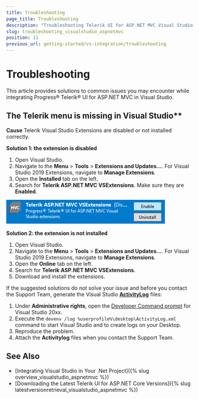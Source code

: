 ```yaml
---
title: Troubleshooting
page_title: Troubleshooting
description: "Troubleshooting Telerik UI for ASP.NET MVC Visual Studio Extensions."
slug: troubleshooting_visualstudio_aspnetmvc
position: 11
previous_url: getting-started/vs-integration/troubleshooting
---
```


# Troubleshooting

This article provides solutions to common issues you may encounter while integrating Progress&reg; Telerik&reg; UI for ASP.NET MVC in Visual Studio.

## The Telerik menu is missing in Visual Studio**

**Cause** Telerik Visual Studio Extensions are disabled or not installed correctly.

**Solution 1: the extension is disabled**

1. Open Visual Studio.
1. Navigate to the **Menu** > **Tools** > **Extensions and Updates...**. For Visual Studio 2019 Extensions, navigate to **Manage Extensions**.
1. Open the **Installed** tab on the left​.
1. Search for **Telerik ASP.NET MVC VSExtensions**. Make sure they are **Enabled**.

![vsextensions-disabled](../vs-integration-mvc/images/vsextensions-disabled.png)

**Solution 2: the extension is not installed**

1. Open Visual Studio.
1. Navigate to the **Menu** > **Tools** > **Extensions and Updates...**. For Visual Studio 2019 Extensions, navigate to **Manage Extensions**.
1. Open the **Online** tab on the left.​
1. Search for **Telerik ASP.NET MVC VSExtensions**.
1. Download and install the extensions.

If the suggested solutions do not solve your issue and before you contact the Support Team, generate the Visual Studio [**ActivityLog**](https://docs.microsoft.com/en-us/visualstudio/ide/reference/log-devenv-exe?view=vs-2019) files:

1. Under **Administrative rights**, open the [Developer Command prompt](https://docs.microsoft.com/en-us/dotnet/framework/tools/developer-command-prompt-for-vs) for Visual Studio 20xx.
1. Execute the `devenv /log %userprofile%\desktop\ActivityLog.xml` command to start Visual Studio and to create logs on your Desktop.
1. Reproduce the problem.
1. Attach the **Activitylog** files when you contact the Support Team.

## See Also

* [Integrating Visual Studio in Your .Net Project]({% slug overview_visualstudio_aspnetmvc %})
* [Downloading the Latest Telerik UI for ASP.NET Core Versions]({% slug latestversionretrieval_visualstudio_aspnetmvc %})
